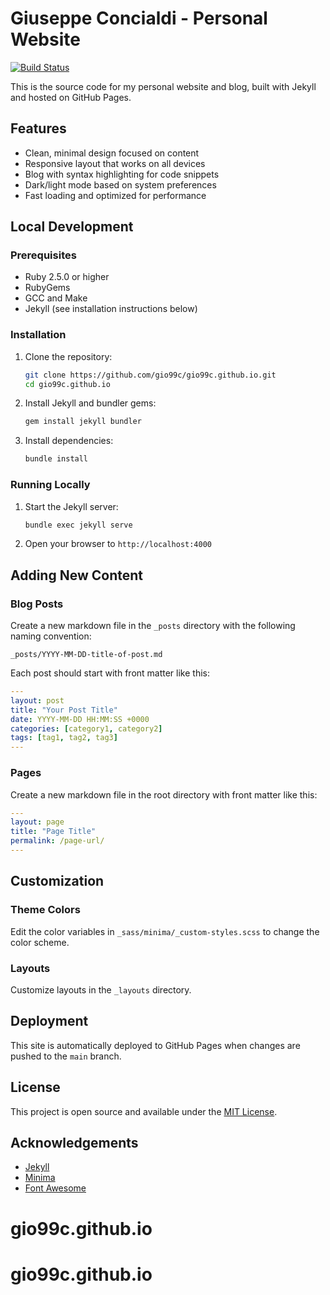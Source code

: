 # Giuseppe Concialdi - Personal Website

[![Build Status](https://github.com/gio99c/gio99c.github.io/actions/workflows/jekyll.yml/badge.svg)](https://github.com/gio99c/gio99c.github.io/actions/workflows/jekyll.yml)

This is the source code for my personal website and blog, built with Jekyll and hosted on GitHub Pages.

## Features

- Clean, minimal design focused on content
- Responsive layout that works on all devices
- Blog with syntax highlighting for code snippets
- Dark/light mode based on system preferences
- Fast loading and optimized for performance

## Local Development

### Prerequisites

- Ruby 2.5.0 or higher
- RubyGems
- GCC and Make
- Jekyll (see installation instructions below)

### Installation

1. Clone the repository:
   ```bash
   git clone https://github.com/gio99c/gio99c.github.io.git
   cd gio99c.github.io
   ```

2. Install Jekyll and bundler gems:
   ```bash
   gem install jekyll bundler
   ```

3. Install dependencies:
   ```bash
   bundle install
   ```

### Running Locally

1. Start the Jekyll server:
   ```bash
   bundle exec jekyll serve
   ```

2. Open your browser to `http://localhost:4000`

## Adding New Content

### Blog Posts

Create a new markdown file in the `_posts` directory with the following naming convention:

```
_posts/YYYY-MM-DD-title-of-post.md
```

Each post should start with front matter like this:

```yaml
---
layout: post
title: "Your Post Title"
date: YYYY-MM-DD HH:MM:SS +0000
categories: [category1, category2]
tags: [tag1, tag2, tag3]
---
```

### Pages

Create a new markdown file in the root directory with front matter like this:

```yaml
---
layout: page
title: "Page Title"
permalink: /page-url/
---
```

## Customization

### Theme Colors

Edit the color variables in `_sass/minima/_custom-styles.scss` to change the color scheme.

### Layouts

Customize layouts in the `_layouts` directory.

## Deployment

This site is automatically deployed to GitHub Pages when changes are pushed to the `main` branch.

## License

This project is open source and available under the [MIT License](LICENSE).

## Acknowledgements

- [Jekyll](https://jekyllrb.com/)
- [Minima](https://github.com/jekyll/minima)
- [Font Awesome](https://fontawesome.com/)
# gio99c.github.io
# gio99c.github.io
